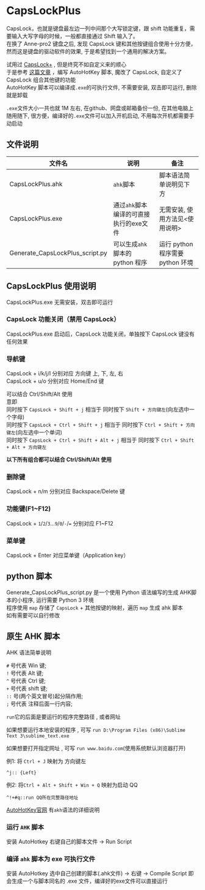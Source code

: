 # CapsLockPlus

CapsLock，也就是键盘最左边一列中间那个大写锁定键，跟 shift 功能重复，需要输入大写字母的时候，一般都直接通过 Shift 输入了。  
在换了 Anne-pro2 键盘之后, 发现 CapsLock 键和其他按键组合使用十分方便， 然而这是键盘的驱动软件的效果, 于是希望找到一个通用的解决方案。  

试用过 [CapsLock+](https://cjkis.me/capslock+/) , 但是终究不如自定义来的顺心    
于是参考 [这篇文章](https://www.cnblogs.com/Vonng/p/4240219.html) ，编写 AutoHotKey 脚本, 魔改了 CapsLock, 自定义了 CapsLock 组合其他键的功能  
AutoHotKey 脚本可以编译成`.exe`的可执行文件, 不需要安装, 双击即可运行, 删除就是卸载   

`.exe`文件大小一共也就 1M 左右, 在github、网盘或邮箱备份一份, 在其他电脑上随用随下, 很方便，编译好的`.exe`文件可以加入开机启动, 不用每次开机都需要手动启动

## 文件说明

| 文件名                         | 说明                                          | 备注                          |
| ------------------------------ | ------------------------------------------- | ---------------------------- |
| CapsLockPlus.ahk               | `ahk`脚本                                   | 脚本语法简单说明见下方             |
| CapsLockPlus.exe               | 通过`ahk`脚本编译的可直接执行的exe文件            | 无需安装, 使用方法见<使用说明>      | 
| Generate_CapsLockPlus_script.py  | 可以生成`ahk`脚本的 python 程序               | 运行 python 程序需要 python 环境  |

## CapsLockPlus 使用说明

CapsLockPlus.exe 无需安装，双击即可运行

### CapsLock 功能关闭（禁用 CapsLock）

CapsLockPlus.exe 启动后，CapsLock 功能关闭，单独按下 CapsLock 键没有任何效果

### 导航键

CapsLock + i/k/j/l 分别对应 方向键 上, 下, 左, 右  
CapsLock + u/o 分别对应 Home/End 键

可以结合 Ctrl/Shift/Alt 使用  
意即  
同时按下 `CapsLock + Shift + j` 相当于 同时按下 `Shift + 方向键左`(向左选中一个字母)  
同时按下 `CapsLock + Ctrl + Shift + j` 相当于 同时按下 `Ctrl + Shift + 方向键左`(向左选中一个单词)  
同时按下 `CapsLock + Ctrl + Shift + Alt + j` 相当于 同时按下 `Ctrl + Shift + Alt + 方向键左`

**以下所有组合都可以结合 Ctrl/Shift/Alt 使用**

### 删除键

CapsLock + n/m 分别对应 Backspace/Delete 键

### 功能键(F1~F12)

CapsLock + `1`/`2`/`3`...`9`/`0`/`-`/`=` 分别对应 F1~F12

### 菜单键

CapsLock + Enter 对应菜单键（Application key）

## python 脚本

Generate_CapsLockPlus_script.py 是一个使用 Python 语法编写的生成 AHK脚本的小程序, 运行需要 Python 3 环境  
程序使用 `map` 存储了 `CapsLock` + 其他按键的映射，遍历 `map` 生成 ahk 脚本  
如有需要可以自行修改

## 原生 AHK 脚本

AHK 语法简单说明

`#` 号代表 Win 键;  
`!` 号代表 Alt 键;  
`^` 号代表 Ctrl 键;  
`+` 号代表 shift 键;  
`::` 号(两个英文冒号)起分隔作用;  
`;` 号代表 注释后面一行内容;

`run`它的后面是要运行的程序完整路径 , 或者网址

如果想要运行本地安装的程序 , 可写 `run D:\Program Files (x86)\Sublime Text 3\sublime_text.exe`

如果想要打开指定网址 , 可写 `run www.baidu.com`(使用系统默认浏览器打开)

例1: 将 `Ctrl + J` 映射为 方向键左

```ahk
^j:: {Left}
```

例2: 将`Ctrl + Alt + Shift + Win + Q` 映射为启动 QQ

```ahk
^!+#q::run QQ所在完整路径地址
```

[AutoHotKey官网](https://www.autohotkey.com/docs/AutoHotkey.htm) 有`akh`语法的详细说明

### 运行 `AHK` 脚本

安装 AutoHotkey 右键自己的脚本文件 -> Run Script

### 编译 `ahk` 脚本为 exe 可执行文件

安装 AutoHotkey 选中自己创建的脚本(.ahk文件) -> 右键 -> Compile Script 即会生成一个与脚本同名的 .exe 文件，编译好的exe文件可以直接运行

